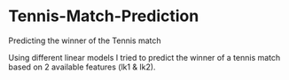 # Tennis-Match-Prediction
Predicting the winner of the Tennis match

Using different linear models I tried to predict the winner of a tennis match based on 2 available features (lk1 & lk2).
